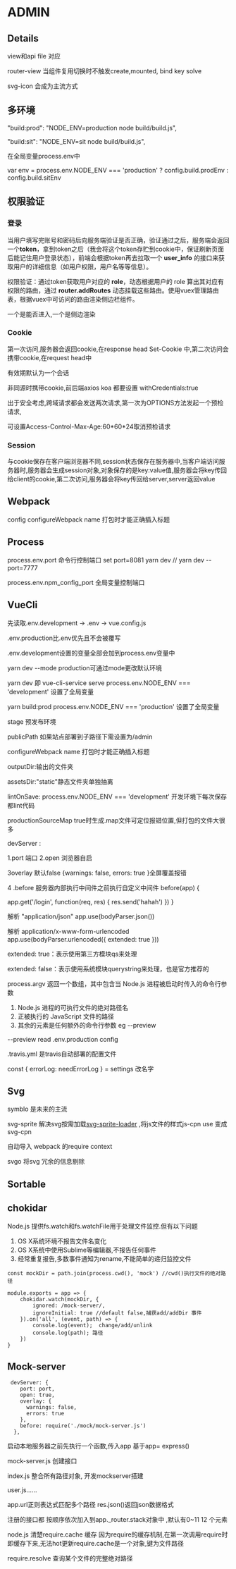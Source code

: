 # ADMIN

## Details

view和api file 对应

router-view 当组件复用切换时不触发create,mounted, bind key solve

svg-icon 会成为主流方式

## 多环境

"build:prod": "NODE_ENV=production node build/build.js", 

 "build:sit": "NODE_ENV=sit node build/build.js",

在全局变量process.env中

var env = process.env.NODE_ENV === 'production' ? config.build.prodEnv : config.build.sitEnv

## 权限验证

### 登录

当用户填写完账号和密码后向服务端验证是否正确，验证通过之后，服务端会返回一个**token**，拿到token之后（我会将这个token存贮到cookie中，保证刷新页面后能记住用户登录状态），前端会根据token再去拉取一个 **user_info** 的接口来获取用户的详细信息（如用户权限，用户名等等信息）。

权限验证：通过token获取用户对应的 **role**，动态根据用户的 role 算出其对应有权限的路由，通过 **router.addRoutes** 动态挂载这些路由。使用vuex管理路由表，根据vuex中可访问的路由渲染侧边栏组件。

一个是能否进入,一个是侧边渲染

### Cookie

第一次访问,服务器会返回cookie,在response  head Set-Cookie 中,第二次访问会携带cookie,在request head中

有效期默认为一个会话

非同源时携带cookie,前后端axios koa 都要设置 withCredentials:true

出于安全考虑,跨域请求都会发送两次请求,第一次为OPTIONS方法发起一个预检请求,

可设置Access-Control-Max-Age:60\*60\*24取消预检请求

### Session

与cookie保存在客户端浏览器不同,session状态保存在服务器中,当客户端访问服务器时,服务器会生成session对象,对象保存的是key:value值,服务器会将key传回给client的cookie,第二次访问,服务器会将key传回给server,server返回value

## Webpack

config configureWebpack name 打包时才能正确插入标题

## Process

process.env.port  命令行控制端口   set port=8081 yarn dev   //   yarn dev --port=7777

process.env.npm_config_port  全局变量控制端口

## VueCli

先读取.env.development  -> .env -> vue.config.js 

.env.production比.env优先且不会被覆写

.env.development设置的变量全部会加到process.env变量中

yarn dev  --mode production可通过mode更改默认环境

yarn dev 即 vue-cli-service serve   process.env.NODE_ENV === 'development' 设置了全局变量

yarn build:prod   process.env.NODE_ENV === 'production'  设置了全局变量

stage 预发布环境

publicPath 如果站点部署到子路径下需设置为/admin

configureWebpack name 打包时才能正确插入标题

outputDir:输出的文件夹

assetsDir:"static"静态文件夹单独抽离

lintOnSave: process.env.NODE_ENV === 'development' 开发环境下每次保存都lint代码

productionSourceMap true时生成.map文件可定位报错位置,但打包的文件大很多

devServer :

1.port 端口      2.open 浏览器自启 

3overlay 默认false {warnings: false, errors: true }全屏覆盖报错

4 .before   服务器内部执行中间件之前执行自定义中间件 before(app) {

app.get('/login', function(req, res) { res.send('hahah') }) }

 解析 "application/json"       app.use(bodyParser.json())

 解析 application/x-www-form-urlencoded    app.use(bodyParser.urlencoded({  extended: true }))

extended: true：表示使用第三方模块qs来处理

extended: false：表示使用系统模块querystring来处理，也是官方推荐的

process.argv  返回一个数组，其中包含当 Node.js 进程被启动时传入的命令行参数

1. Node.js 进程的可执行文件的绝对路径名
2. 正被执行的 JavaScript 文件的路径
3. 其余的元素是任何额外的命令行参数 eg --preview

--preview read .env.production config

.travis.yml 是travis自动部署的配置文件

const { errorLog: needErrorLog } = settings 改名字

## Svg

symblo  是未来的主流

svg-sprite 解决svg按需加载[svg-sprite-loader](https://github.com/kisenka/svg-sprite-loader) ,将js文件的样式js-cpn use  变成svg-cpn

自动导入  webpack 的require context

svgo 将svg 冗余的信息剔除

## Sortable



## chokidar

Node.js 提供fs.watch和fs.watchFile用于处理文件监控.但有以下问题

1. OS X系统环境不报告文件名变化
2. OS X系统中使用Sublime等编辑器,不报告任何事件
3. 经常重复报告,多数事件通知为rename,不能简单的递归监控文件

```
const mockDir = path.join(process.cwd(), 'mock') //cwd()执行文件的绝对路径

module.exports = app => {
    chokidar.watch(mockDir, {
        ignored: /mock-server/,
        ignoreInitial: true //default false,捕获add/addDir 事件
    }).on('all', (event, path) => {
        console.log(event);  change/add/unlink
        console.log(path); 路径
    })
}
```

## Mock-server

```
 devServer: {
    port: port,
    open: true,
    overlay: {
      warnings: false,
      errors: true
    },
    before: require('./mock/mock-server.js')
  },
```

启动本地服务器之前先执行一个函数,传入app  基于app= express()

mock-server.js  创建接口

index.js 	整合所有路径对象, 开发mockserver搭建

user.js......

app.url正则表达式匹配多个路径  res.json()返回json数据格式

注册的接口都 按顺序依次加入到app._router.stack对象中 ,默认有0~11 12 个元素

node.js 清楚require.cache 缓存 因为require的缓存机制,在第一次调用require时即缓存下来,无法hot更新require.cache是一个对象,键为文件路径

require.resolve 查询某个文件的完整绝对路径